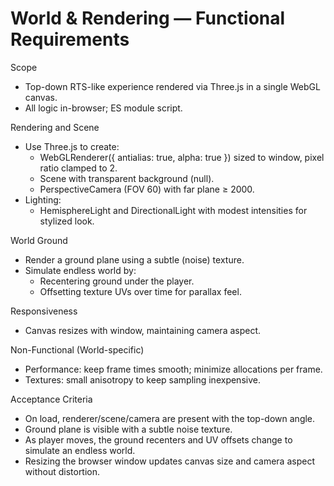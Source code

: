 # World & Rendering — Functional Requirements

Scope
- Top-down RTS-like experience rendered via Three.js in a single WebGL canvas.
- All logic in-browser; ES module script.

Rendering and Scene
- Use Three.js to create:
  - WebGLRenderer({ antialias: true, alpha: true }) sized to window, pixel ratio clamped to 2.
  - Scene with transparent background (null).
  - PerspectiveCamera (FOV 60) with far plane ≥ 2000.
- Lighting:
  - HemisphereLight and DirectionalLight with modest intensities for stylized look.

World Ground
- Render a ground plane using a subtle (noise) texture.
- Simulate endless world by:
  - Recentering ground under the player.
  - Offsetting texture UVs over time for parallax feel.

Responsiveness
- Canvas resizes with window, maintaining camera aspect.

Non-Functional (World-specific)
- Performance: keep frame times smooth; minimize allocations per frame.
- Textures: small anisotropy to keep sampling inexpensive.

Acceptance Criteria
- On load, renderer/scene/camera are present with the top-down angle.
- Ground plane is visible with a subtle noise texture.
- As player moves, the ground recenters and UV offsets change to simulate an endless world.
- Resizing the browser window updates canvas size and camera aspect without distortion.
